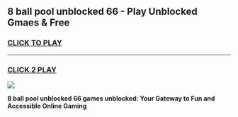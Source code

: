 
## 8 ball pool   unblocked 66 - Play Unblocked Gmaes & Free
<h3>
<a href="https://news.freeplayer.one?title=8_ball_pool___unblocked_66&ref=23F">CLICK TO PLAY</a></h3>
<hr>

<h3>
<a href="https://news.freeplayer.one?title=8_ball_pool___unblocked_66&ref=23F">CLICK 2 PLAY</a>
  
</h3>

<a href="https://news.freeplayer.one?title=8_ball_pool___unblocked_66&ref=23F/"><img src="https://clearcache.store/games.png"></a>


**8 ball pool   unblocked 66 games unblocked: Your Gateway to Fun and Accessible Online Gaming**
